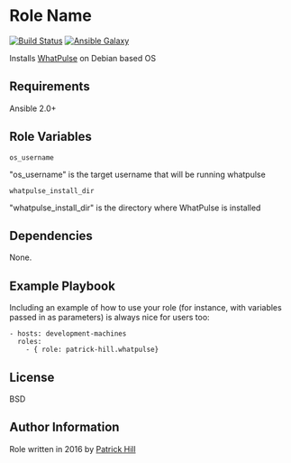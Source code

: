 Role Name
=========

[![Build Status](https://travis-ci.org/patrick-hill/ansible-role-whatpulse.svg?branch=master)](https://travis-ci.org/patrick-hill/ansible-role-whatpulse)
[![Ansible Galaxy](https://img.shields.io/badge/ansible--galaxy-patrick--hill.whatpulse-blue.svg)](https://galaxy.ansible.com/patrick-hill/whatpulse)


Installs [WhatPulse](https://whatpulse.org/) on Debian based OS

Requirements
------------

Ansible 2.0+

Role Variables
--------------

    os_username
"os_username" is the target username that will be running whatpulse

    whatpulse_install_dir
"whatpulse_install_dir" is the directory where WhatPulse is installed

Dependencies
------------

None.

Example Playbook
----------------

Including an example of how to use your role (for instance, with variables passed in as parameters) is always nice for users too:

    - hosts: development-machines
      roles:
        - { role: patrick-hill.whatpulse}

License
-------

BSD

Author Information
------------------

Role written in 2016 by [Patrick Hill](http://www.HillsPCWorld.com) 
